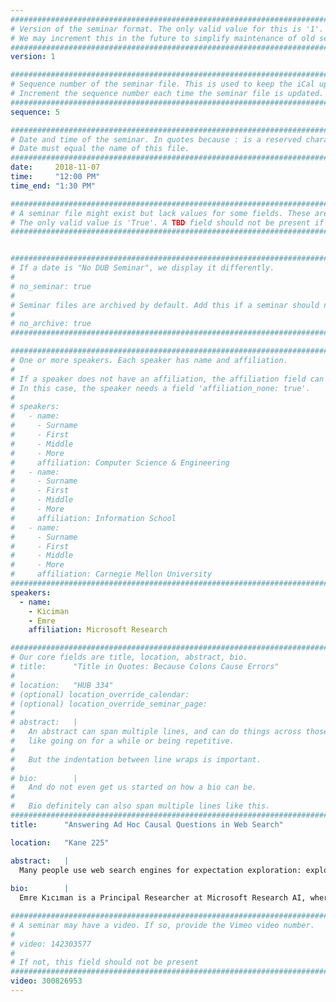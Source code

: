 ```yaml
---
################################################################################
# Version of the seminar format. The only valid value for this is '1'. 
# We may increment this in the future to simplify maintenance of old seminars.
################################################################################
version: 1

################################################################################
# Sequence number of the seminar file. This is used to keep the iCal up to date.
# Increment the sequence number each time the seminar file is updated.
################################################################################
sequence: 5

################################################################################
# Date and time of the seminar. In quotes because : is a reserved character.
# Date must equal the name of this file.
################################################################################
date:     2018-11-07
time:     "12:00 PM"
time_end: "1:30 PM"

################################################################################
# A seminar file might exist but lack values for some fields. These are 'TBD'. 
# The only valid value is 'True'. A TBD field should not be present if 'False'.
################################################################################


################################################################################
# If a date is "No DUB Seminar", we display it differently.
#
# no_seminar: true
#
# Seminar files are archived by default. Add this if a seminar should not be.
#
# no_archive: true
################################################################################

################################################################################
# One or more speakers. Each speaker has name and affiliation.
#
# If a speaker does not have an affiliation, the affiliation field can be removed.
# In this case, the speaker needs a field 'affiliation_none: true'.
#
# speakers:
#   - name: 
#     - Surname
#     - First
#     - Middle
#     - More
#     affiliation: Computer Science & Engineering 
#   - name: 
#     - Surname
#     - First
#     - Middle
#     - More
#     affiliation: Information School 
#   - name: 
#     - Surname
#     - First
#     - Middle
#     - More
#     affiliation: Carnegie Mellon University 
################################################################################
speakers:
  - name: 
    - Kiciman
    - Emre
    affiliation: Microsoft Research

################################################################################
# Our core fields are title, location, abstract, bio.
# title:      "Title in Quotes: Because Colons Cause Errors"
# 
# location:   "HUB 334"
# (optional) location_override_calendar:
# (optional) location_override_seminar_page:
#
# abstract:   |
#   An abstract can span multiple lines, and can do things across those lines,
#   like going on for a while or being repetitive.
#
#   But the indentation between line wraps is important.
#
# bio:        |
#   And do not even get us started on how a bio can be.
#
#   Bio definitely can also span multiple lines like this.
################################################################################
title:      "Answering Ad Hoc Causal Questions in Web Search"

location:   "Kane 225"

abstract:   |
  Many people use web search engines for expectation exploration: exploring what might happen if they take some action, or how they should expect some situation to evolve. While search engines have databases to provide structured answers to many questions, there is no database about the outcomes of actions or the evolution of situations. The information we need to answer such questions, however, is already being recorded. On social media, for example, hundreds of millions of people are publicly reporting about the actions they take and the situations they are in, and an increasing range of events and activities experienced in their lives over time. In this presentation, we demonstrate how causal methods can be applied to such individual-level, longitudinal records to generate answers for computational social science questions in the areas of mental health, risky behavior, and others, and how these methods can be extended to support web search on expectation exploration queries.
  
bio:        |
  Emre Kıcıman is a Principal Researcher at Microsoft Research AI, where he works at the intersection of social computing, machine learning, and information retrieval. His research focus is on causal analysis of large-scale datasets, as well as the broader implications of AI on people and society. Emre’s past research includes entity linking methods, deployed in the Bing search engine; and foundational work on applying machine learning to manage reliability of large-scale internet services.

################################################################################
# A seminar may have a video. If so, provide the Vimeo video number.
#
# video: 142303577
#
# If not, this field should not be present 
################################################################################
video: 300826953
---
```

